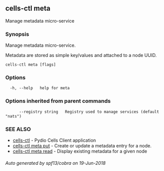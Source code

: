 ## cells-ctl meta

Manage metadata micro-service

### Synopsis

Manage metadata micro-service.

Metadata are stored as simple key/values and attached to a node UUID.


```
cells-ctl meta [flags]
```

### Options

```
  -h, --help   help for meta
```

### Options inherited from parent commands

```
      --registry string   Registry used to manage services (default "nats")
```

### SEE ALSO

* [cells-ctl](cells-ctl)	 - Pydio Cells Client application
* [cells-ctl meta put](cells-ctl-meta-put)	 - Create or update a metadata entry for a node.
* [cells-ctl meta read](cells-ctl-meta-read)	 - Display existing metadata for a given node

###### Auto generated by spf13/cobra on 19-Jun-2018

